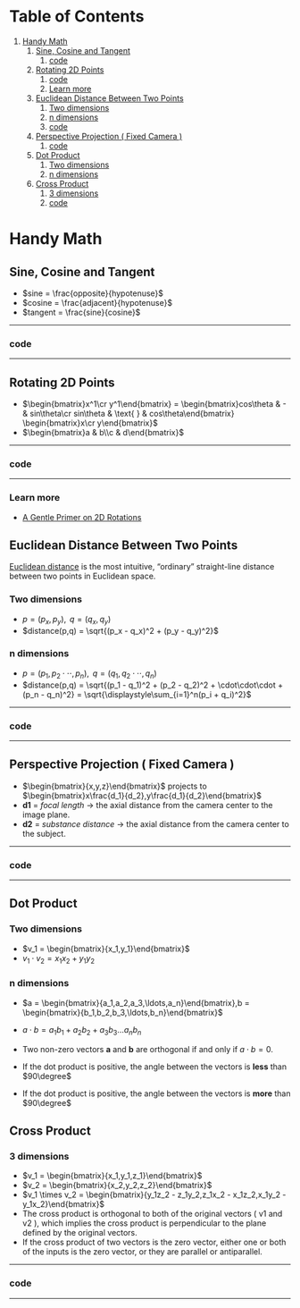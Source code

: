 
# Table of Contents

1.  [Handy Math](#org6d5ac34)
    1.  [Sine, Cosine and Tangent](#orgbb1b3a3)
        1.  [code](#org85ea19b)
    2.  [Rotating 2D Points](#org8374566)
        1.  [code](#orgf543a2d)
        2.  [Learn more](#orga34e8ca)
    3.  [Euclidean Distance Between Two Points](#org6b92d69)
        1.  [Two dimensions](#org972a6cb)
        2.  [n dimensions](#org3a43c3b)
        3.  [code](#org74ad9ad)
    4.  [Perspective Projection ( Fixed Camera )](#org8238561)
        1.  [code](#orgd269372)
    5.  [Dot Product](#org1cc4117)
        1.  [Two dimensions](#org954c3cd)
        2.  [n dimensions](#org68c679e)
    6.  [Cross Product](#org365e8dd)
        1.  [3 dimensions](#org44be9d2)
        2.  [code](#orgf658e4f)



<a id="org6d5ac34"></a>

# Handy Math


<a id="orgbb1b3a3"></a>

## Sine, Cosine and Tangent

-   $sine = \frac{opposite}{hypotenuse}$
-   $cosine = \frac{adjacent}{hypotenuse}$
-   $tangent = \frac{sine}{cosine}$

---


<a id="org85ea19b"></a>

### code

---


<a id="org8374566"></a>

## Rotating 2D Points

-   $\begin{bmatrix}x^1\cr y^1\end{bmatrix} = \begin{bmatrix}cos\theta & - & sin\theta\cr sin\theta & \text{ } & cos\theta\end{bmatrix} \begin{bmatrix}x\cr y\end{bmatrix}$
-   $\begin{bmatrix}a & b\\c & d\end{bmatrix}$

---


<a id="orgf543a2d"></a>

### code

---


<a id="orga34e8ca"></a>

### Learn more

-   [A Gentle Primer on 2D Rotations](https://www.alanzucconi.com/2016/02/03/2d-rotations/)


<a id="org6b92d69"></a>

## Euclidean Distance Between Two Points

[Euclidean distance](https://en.wikipedia.org/wiki/Euclidean_distance) is the most intuitive, &ldquo;ordinary&rdquo; straight-line distance between two points in Euclidean space.


<a id="org972a6cb"></a>

### Two dimensions

-   $p = (p_x,p_y), \text{ } q = (q_x,q_y)$
-   $distance(p,q) = \sqrt{(p_x - q_x)^2 + (p_y - q_y)^2}$


<a id="org3a43c3b"></a>

### n dimensions

-   $p = (p_1,p_2\cdot\cdot\cdot,p_n), \text{ } q = (q_1,q_2\cdot\cdot\cdot,q_n)$
-   $distance(p,q) = \sqrt{(p_1 - q_1)^2 + (p_2 - q_2)^2 + \cdot\cdot\cdot + (p_n - q_n)^2} = \sqrt{\displaystyle\sum_{i=1}^n(p_i + q_i)^2}$

---


<a id="org74ad9ad"></a>

### code

---


<a id="org8238561"></a>

## Perspective Projection ( Fixed Camera )

-   $\begin{bmatrix}{x,y,z}\end{bmatrix}$ projects to $\begin{bmatrix}x\frac{d_1}{d_2},y\frac{d_1}{d_2}\end{bmatrix}$
-   **d1** = *focal length* -> the axial distance from the camera center to the image plane.
-   **d2** = *substance distance* -> the axial distance from the camera center to the subject.

---


<a id="orgd269372"></a>

### code

---


<a id="org1cc4117"></a>

## Dot Product


<a id="org954c3cd"></a>

### Two dimensions

-   $v_1 = \begin{bmatrix}{x_1,y_1}\end{bmatrix}$
-   $v_1 \cdot v_2 = x_1x_2 + y_1y_2$


<a id="org68c679e"></a>

### n dimensions

-   $a = \begin{bmatrix}{a_1,a_2,a_3,\ldots,a_n}\end{bmatrix},b = \begin{bmatrix}{b_1,b_2,b_3,\ldots,b_n}\end{bmatrix}$

-   $a \cdot b = a_1b_1 + a_2b_2 + a_3b_3 \ldots a_nb_n$

-   Two non-zero vectors **a** and **b** are orthogonal if and only if $a \cdot b = 0$.
-   If the dot product is positive, the angle between the vectors is **less** than $90\degree$
-   If the dot product is positive, the angle between the vectors is **more** than $90\degree$


<a id="org365e8dd"></a>

## Cross Product


<a id="org44be9d2"></a>

### 3 dimensions

-   $v_1 = \begin{bmatrix}{x_1,y_1,z_1}\end{bmatrix}$
-   $v_2 = \begin{bmatrix}{x_2,y_2,z_2}\end{bmatrix}$
-   $v_1 \times v_2 = \begin{bmatrix}{y_1z_2 - z_1y_2,z_1x_2 - x_1z_2,x_1y_2 - y_1x_2}\end{bmatrix}$
-   The cross product is orthogonal to both of the original vectors ( v1 and v2 ), which implies the cross product is perpendicular to the plane defined by the original vectors.
-   If the cross product of two vectors is the zero vector, either one or both of the inputs is the zero vector, or they are parallel or antiparallel.

---


<a id="orgf658e4f"></a>

### code

---

